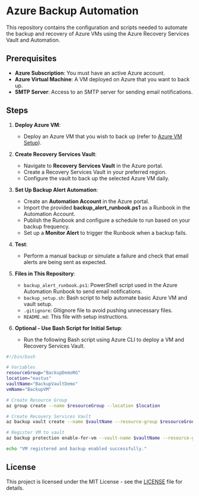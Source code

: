 
# Azure Backup Automation

This repository contains the configuration and scripts needed to automate the backup and recovery of Azure VMs using the Azure Recovery Services Vault and Automation.

## Prerequisites

- **Azure Subscription**: You must have an active Azure account.
- **Azure Virtual Machine**: A VM deployed on Azure that you want to back up.
- **SMTP Server**: Access to an SMTP server for sending email notifications.

## Steps

1. **Deploy Azure VM**:
    - Deploy an Azure VM that you wish to back up (refer to [Azure VM Setup](https://learn.microsoft.com/en-us/azure/virtual-machines/)).

2. **Create Recovery Services Vault**:
    - Navigate to **Recovery Services Vault** in the Azure portal.
    - Create a Recovery Services Vault in your preferred region.
    - Configure the vault to back up the selected Azure VM daily.

3. **Set Up Backup Alert Automation**:
    - Create an **Automation Account** in the Azure portal.
    - Import the provided **backup_alert_runbook.ps1** as a Runbook in the Automation Account.
    - Publish the Runbook and configure a schedule to run based on your backup frequency.
    - Set up a **Monitor Alert** to trigger the Runbook when a backup fails.

4. **Test**:
    - Perform a manual backup or simulate a failure and check that email alerts are being sent as expected.

5. **Files in This Repository**:
    - `backup_alert_runbook.ps1`: PowerShell script used in the Azure Automation Runbook to send email notifications.
    - `backup_setup.sh`: Bash script to help automate basic Azure VM and vault setup.
    - `.gitignore`: Gitignore file to avoid pushing unnecessary files.
    - `README.md`: This file with setup instructions.

6. **Optional - Use Bash Script for Initial Setup**:
    - Run the following Bash script using Azure CLI to deploy a VM and Recovery Services Vault.

```bash
#!/bin/bash

# Variables
resourceGroup="BackupDemoRG"
location="eastus"
vaultName="BackupVaultDemo"
vmName="BackupVM"

# Create Resource Group
az group create --name $resourceGroup --location $location

# Create Recovery Services Vault
az backup vault create --name $vaultName --resource-group $resourceGroup --location $location

# Register VM to vault
az backup protection enable-for-vm --vault-name $vaultName --resource-group $resourceGroup --vm $vmName --policy-name DefaultPolicy

echo "VM registered and backup enabled successfully."
```

## License

This project is licensed under the MIT License - see the [LICENSE](LICENSE) file for details.
